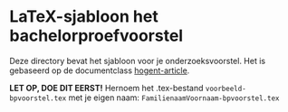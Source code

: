 # LaTeX-sjabloon het bachelorproefvoorstel

Deze directory bevat het sjabloon voor je onderzoeksvoorstel. Het is gebaseerd op de documentclass [hogent-article](https://github.com/HoGentTIN/latex-hogent-article).

**LET OP, DOE DIT EERST!** Hernoem het .tex-bestand `voorbeeld-bpvoorstel.tex` met je eigen naam: `FamilienaamVoornaam-bpvoorstel.tex`